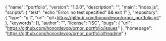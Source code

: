 {
  "name": "portfolio",
  "version": "1.0.0",
  "description": "",
  "main": "index.js",
  "scripts": {
    "test": "echo \"Error: no test specified\" && exit 1"
  },
  "repository": {
    "type": "git",
    "url": "git+https://github.com/honordevop/ornor_portfolio.git"
  },
  "keywords": [],
  "author": "",
  "license": "ISC",
  "bugs": {
    "url": "https://github.com/honordevop/ornor_portfolio/issues"
  },
  "homepage": "https://github.com/honordevop/ornor_portfolio#readme"
}
